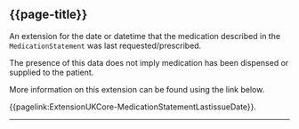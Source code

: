 ## {{page-title}}

An extension for the date or datetime that the medication described in the `MedicationStatement` was last requested/prescribed.

The presence of this data does not imply medication has been dispensed or supplied to the patient.

More information on this extension can be found using the link below.

{{pagelink:ExtensionUKCore-MedicationStatementLastissueDate}}.

---